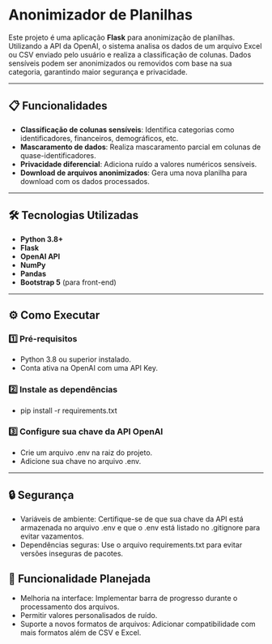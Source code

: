 # Anonimizador de Planilhas

Este projeto é uma aplicação **Flask** para anonimização de planilhas. Utilizando a API da OpenAI, o sistema analisa os dados de um arquivo Excel ou CSV enviado pelo usuário e realiza a classificação de colunas. Dados sensíveis podem ser anonimizados ou removidos com base na sua categoria, garantindo maior segurança e privacidade.

---

## 📋 Funcionalidades

- **Classificação de colunas sensíveis**: Identifica categorias como identificadores, financeiros, demográficos, etc.
- **Mascaramento de dados**: Realiza mascaramento parcial em colunas de quase-identificadores.
- **Privacidade diferencial**: Adiciona ruído a valores numéricos sensíveis.
- **Download de arquivos anonimizados**: Gera uma nova planilha para download com os dados processados.

---

## 🛠️ Tecnologias Utilizadas

- **Python 3.8+**
- **Flask**
- **OpenAI API**
- **NumPy**
- **Pandas**
- **Bootstrap 5** (para front-end)

---

## ⚙️ Como Executar

### 1️⃣ Pré-requisitos
- Python 3.8 ou superior instalado.
- Conta ativa na OpenAI com uma API Key.

### 2️⃣ Instale as dependências
- pip install -r requirements.txt

### 3️⃣ Configure sua chave da API OpenAI
- Crie um arquivo .env na raiz do projeto.
- Adicione sua chave no arquivo .env.

---

## 🔒 Segurança
- Variáveis de ambiente: Certifique-se de que sua chave da API está armazenada no arquivo .env e que o .env está listado no .gitignore para evitar vazamentos.
- Dependências seguras: Use o arquivo requirements.txt para evitar versões inseguras de pacotes.

## 🌟 Funcionalidade Planejada
- Melhoria na interface: Implementar barra de progresso durante o processamento dos arquivos.
- Permitir valores personalisados de ruído.
- Suporte a novos formatos de arquivos: Adicionar compatibilidade com mais formatos além de CSV e Excel.
